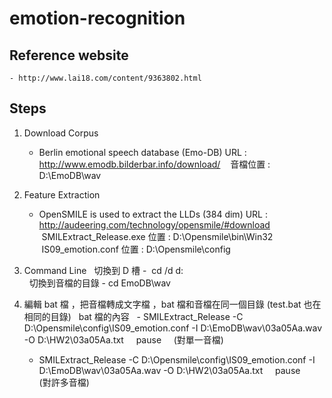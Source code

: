 # emotion-recognition

## Reference website
    - http://www.lai18.com/content/9363802.html

## Steps
1. Download Corpus
    - Berlin emotional speech database (Emo-DB)
    URL : http://www.emodb.bilderbar.info/download/
    音檔位置 : D:\EmoDB\wav
    
2. Feature Extraction
    - OpenSMILE is used to extract the LLDs (384 dim)
    URL : http://audeering.com/technology/opensmile/#download
    SMILExtract_Release.exe 位置 : D:\Opensmile\bin\Win32
    IS09_emotion.conf 位置 : D:\Opensmile\config
    
3. Command Line
   切換到 D 槽 -  cd /d d:\
   切換到音檔的目錄 - cd EmoDB\wav
   
4. 編輯 bat 檔 ，把音檔轉成文字檔 ，bat 檔和音檔在同一個目錄 (test.bat 也在相同的目錄)
   bat 檔的內容
   - SMILExtract_Release -C  D:\Opensmile\config\IS09_emotion.conf  -I D:\EmoDB\wav\03a05Aa.wav -O D:\HW2\03a05Aa.txt
     pause
     (對單一音檔)
   - SMILExtract_Release -C  D:\Opensmile\config\IS09_emotion.conf  -I D:\EmoDB\wav\03a05Aa.wav -O D:\HW2\03a05Aa.txt
     pause
     (對許多音檔)
